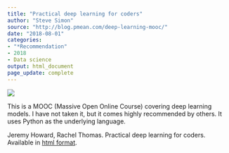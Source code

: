 ```yaml
---
title: "Practical deep learning for coders"
author: "Steve Simon"
source: "http://blog.pmean.com/deep-learning-mooc/"
date: "2018-08-01"
categories:
- "*Recommendation"
- 2018
- Data science
output: html_document
page_update: complete
---
```


![](http://www.pmean.com/new-images/18/deep-learning-mooc01.png)

<!---More--->

This is a MOOC (Massive Open Online Course) covering deep learning models. I have not taken it, but it comes highly recommended by others. It uses Python as the underlying language.

Jeremy Howard, Rachel Thomas. Practical deep learning for coders. Available in [html format][how1].

[how1]: http://course.fast.ai/

